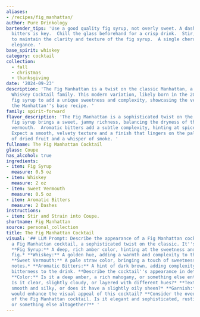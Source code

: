 ```yaml
---
aliases:
- /recipes/fig_manhattan/
author: Pure Drinkology
bartender_tips: 'Use a good quality fig syrup, not overly sweet. A dash of Angostura
  bitters is key.  Chill the glass beforehand for a crisp drink.  Stir, don''t shake,
  to maintain the clarity and texture of the fig syrup.  A single cherry garnish adds
  elegance. '
base_spirit: whiskey
category: cocktail
collection:
  - fall
  - christmas
  - thanksgiving
date: '2024-09-23'
description: 'The Fig Manhattan is a twist on the classic Manhattan, a member of the
  Whiskey Cocktail family. This modern variation, likely born in the 2010s,  uses
  fig syrup to add a unique sweetness and complexity, showcasing the versatility of
  the Manhattan''s base recipe. '
family: spirit-forward
flavor_description: 'The Fig Manhattan is a sophisticated twist on the classic. The
  fig syrup brings a sweet, jammy richness, balancing the dryness of the whiskey and
  vermouth.  Aromatic bitters add a subtle complexity, hinting at spice and citrus.
  Expect a smooth, velvety texture and a finish that lingers on the palate with notes
  of dried fruit and a whisper of smoke. '
fullname: The Fig Manhattan Cocktail
glass: Coupe
has_alcohol: true
ingredients:
- item: Fig Syrup
  measure: 0.5 oz
- item: Whiskey
  measure: 2 oz
- item: Sweet Vermouth
  measure: 0.5 oz
- item: Aromatic Bitters
  measure: 2 Dashes
instructions:
- item: Stir and Strain into Coupe.
shortname: Fig Manhattan
source: personal_collection
title: The Fig Manhattan Cocktail
visual: '## LLM Prompt: Describe the appearance of a Fig Manhattan cocktail.**Imagine
  a Fig Manhattan cocktail, a sophisticated twist on the classic. It''s made with:***
  **Fig Syrup:** A deep, rich amber color, hinting at the sweetness and depth of the
  fig.* **Whiskey:** A golden hue, adding a warmth and complexity to the cocktail.*
  **Sweet Vermouth:** A pale straw color, bringing a touch of sweetness and herbaceous
  notes.* **Aromatic Bitters:** A hint of dark brown, adding complexity and a subtle
  bitterness to the drink. **Describe the cocktail''s appearance in detail, including:***
  **Color:** Is it a deep amber, a rich mahogany, or something else entirely?* **Clarity:**
  Is it clear, slightly cloudy, or layered with different hues?* **Texture:** Is it
  smooth and silky, or does it have a slightly oily sheen?* **Garnish:** What garnish
  would enhance the visual appeal of this cocktail? **Consider the overall impression
  of the Fig Manhattan cocktail. Is it elegant and sophisticated, rustic and earthy,
  or something else altogether?** '
---
```



